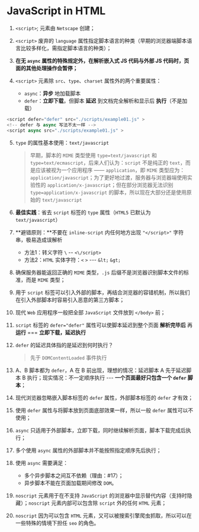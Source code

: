# JavaScript in HTML

1. `<script>`; 元素由 `Netscape` 创建；

2. `<script>` 废弃的 `language` 属性指定脚本语言的种类（早期的浏览器端脚本语言比较多样化，需指定脚本语言的种类）；

3. **在无 `async` 属性的特殊规定外，在解析嵌入式 JS 代码与外部 JS 代码时，页面的其他处理操作会暂停；**

4. `<script>` 元素除 `src`、`type`、`charset` 属性外的两个重要属性：
    * `async`：**异步** 地加载脚本
    * `defer`：**立即下载**，但脚本 **延迟** 到文档完全解析和显示后 **执行**（不是加载）
```javascript
<script defer="defer" src="./scripts/example01.js" >
<!-- defer 与 async 写法不太一样 -->
<script async src="./scripts/example01.js" >
```

5. `type` 的属性基本使用：`text/javascript`
    > 早期，脚本的 `MIME` 类型使用 `type=text/javascript` 和 `type=text/ecmascript`，后来人们认为：`script` 不是纯正的 `text`，而是应该被视为一个应用程序 —— `application`，即 `MIME` 类型应为：`application/javascript`；为了更好地过渡，服务器与浏览器端使用实验性的 `application/x-javascript`；但在部分浏览器无法识别 `type=application/x-javascript` 的脚本，所以现在大部分还是使用原始的 `text/javascript`

6. **最佳实践**：省去 `script` 标签的 `type` 属性（`HTML5` 已默认为 `text/javascript`）

7. **避错原则：**不要在 `inline-script` 内任何地方出现 `"</script>"` 字符串，极易造成误解析
    * 方法1：转义字符 `\` -- `<\/script>`
    * 方法2：`HTML` 实体字符：`<` `>` --- `&lt;` `&gt;`

8. 确保服务器能返回正确的 `MIME` 类型，`.js` 后缀不是浏览器识别脚本文件的标准，而是 `MIME` 类型；

9. 用于 `script` 标签可以引入外部的脚本，再结合浏览器的容错机制，所以我们在引入外部脚本时容易引入恶意的第三方脚本；

10. 现代 `Web` 应用程序一般把全部 `JavaScript` 文件放到 `</body>` 前；

11. `script` 标签的 `defer="defer"` 属性可以使脚本延迟到整个页面 **解析完毕后** 再 **运行** === **立即下载，延迟执行**

12. `defer` 的延迟具体指的是延迟到何时执行？
    > 先于 `DOMContentLoaded` 事件执行

13. A、B 脚本都为 `defer`，A 在 B 前出现，理想的情况：延迟脚本 A 先于延迟脚本 B 执行；现实情况：不一定顺序执行 --- **一个页面最好只包含一个 `defer` 脚本**；

14. 现代浏览器忽略嵌入脚本标签的 `defer` 属性，外部脚本标签的 `defer` 才有效；

15. 使用 `defer` 属性与将脚本放到页面底部效果一样，所以一般 `defer` 属性可以不使用；

16. `async` 只适用于外部脚本，立即下载，同时继续解析页面，脚本下载完成后执行；

17. 多个使用 `async` 属性的外部脚本并不能按照指定顺序先后执行；

18. 使用 `async` 需要满足：
    * 多个异步脚本之间互不依赖（理由：#17）；
    * 异步脚本不能在页面加载期间修改 `DOM`。

19. `noscript` 元素用于在不支持 `JavaScript` 的浏览器中显示替代内容（支持时隐藏）；`noscript` 元素内部可以包含除 `script` 外的任何 `HTML` 元素；

20. `noscript` 因为可以包含 `HTML` 元素，又可以被搜索引擎爬虫抓取，所以可以在一些特殊的情境下担任 `seo` 的角色。


